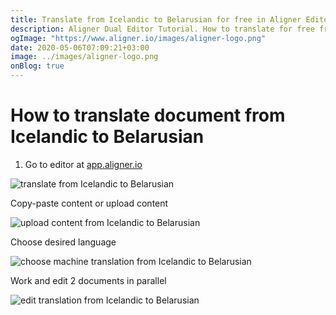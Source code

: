 ```yaml
---
title: Translate from Icelandic to Belarusian for free in Aligner Editor
description: Aligner Dual Editor Tutorial. How to translate for free from Icelandic to Belarusian. Aligner is multilingual document management platform. 
ogImage: "https://www.aligner.io/images/aligner-logo.png"
date: 2020-05-06T07:09:21+03:00
image: ../images/aligner-logo.png
onBlog: true
---
```


# How to translate document from Icelandic to Belarusian

1. Go to editor at [app.aligner.io](https://app.aligner.io "Aligner App web page")

![translate from Icelandic to Belarusian](../aligner-blank-editor.png "translate from Icelandic to Belarusian")

Copy-paste content or upload content

![upload content from Icelandic to Belarusian](../aligner-uploaded-document.png "upload content from Icelandic to Belarusian")

Choose desired language

![choose machine translation from Icelandic to Belarusian](../aligner-language-dropdown.png "choose machine translation from Icelandic to Belarusian")

Work and edit 2 documents in parallel

![edit translation from Icelandic to Belarusian](../aligner-double-sitded-editor.png "edit translation from Icelandic to Belarusian")

